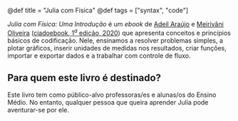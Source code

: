 @def title = "Julia com Fisica"
@def tags = ["syntax", "code"]

_Julia com Física: Uma Introdução_ é um _ebook_ de [Adeil Araújo](https://adeil83.github.io/) e [Meirivâni Oliveira](http://lattes.cnpq.br/0390787061745001) ([ciadoebook, ${1}^{a}$ edição, 2020]()) que apresenta conceitos e princípios básicos de codificação. Nele, ensinamos a resolver
problemas simples, a plotar gráficos, inserir unidades de medidas nos resultados, criar funções, importar
e exportar dados e a trabalhar com controle de fluxo.

## Para quem este livro é destinado?

Este livro tem como público-alvo professoras/es e alunas/os do Ensino Médio. No entanto, qualquer
pessoa que queira aprender Julia pode aventurar-se por ele.
